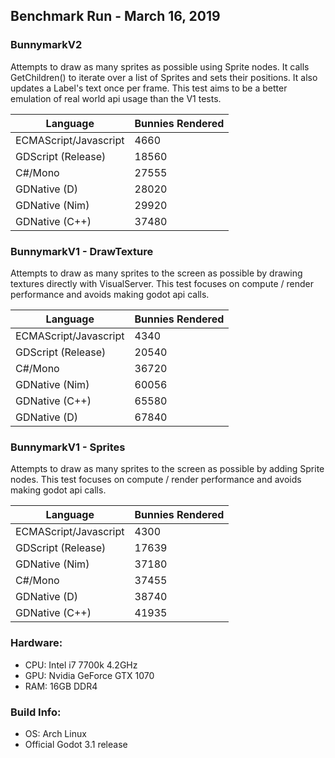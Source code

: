 ## Benchmark Run - March 16, 2019

### BunnymarkV2

Attempts to draw as many sprites as possible using Sprite nodes.  It calls GetChildren() to iterate over a list of Sprites and sets their positions.  It also updates a Label's text once per frame.  This test aims to be a better emulation of real world api usage than the V1 tests.

| Language             | Bunnies Rendered |
|----------------------|------------------|
| ECMAScript/Javascript| 4660             |
| GDScript (Release)   | 18560            |
| C#/Mono              | 27555            |
| GDNative (D)         | 28020            |
| GDNative (Nim)       | 29920            |
| GDNative (C++)       | 37480            |

### BunnymarkV1 - DrawTexture

Attempts to draw as many sprites to the screen as possible by drawing textures directly with VisualServer.  This test focuses on compute / render performance and avoids making godot api calls.

| Language             | Bunnies Rendered |
|----------------------|------------------|
| ECMAScript/Javascript| 4340             |
| GDScript (Release)   | 20540            |
| C#/Mono              | 36720            |
| GDNative (Nim)       | 60056            |
| GDNative (C++)       | 65580            |
| GDNative (D)         | 67840            |

### BunnymarkV1 - Sprites

Attempts to draw as many sprites to the screen as possible by adding Sprite nodes.  This test focuses on compute / render performance and avoids making godot api calls.

| Language             | Bunnies Rendered |
|----------------------|------------------|
| ECMAScript/Javascript| 4300             |
| GDScript (Release)   | 17639            |
| GDNative (Nim)       | 37180            |
| C#/Mono              | 37455            |
| GDNative (D)         | 38740            |
| GDNative (C++)       | 41935            |

### Hardware:

* CPU: Intel i7 7700k 4.2GHz
* GPU: Nvidia GeForce GTX 1070
* RAM: 16GB DDR4

### Build Info:
* OS: Arch Linux
* Official Godot 3.1 release